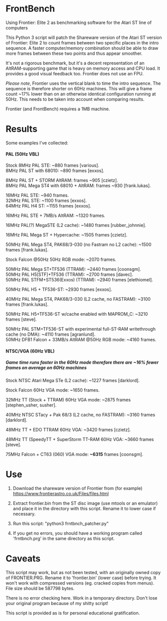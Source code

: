 # FrontBench
Using Frontier: Elite 2 as benchmarking software for the Atari ST line of computers

This Python 3 script will patch the Shareware version of the Atari ST version of Frontier: Elite 2 to count frames between two specific places in the intro sequence. A faster computer/memory combination should be able to draw more frames between these two points and thus appear smoother.

It's not a rigorous benchmark, but it's a decent representation of an AltRAM-supporting game that is heavy on memory access and CPU load. It provides a good visual feedback too. Frontier does not use an FPU.

*Please note*, Frontier uses the vertical blank to time the intro sequence. The sequence is therefore shorter on 60Hz machines. This will give a frame count ~17% lower than on an otherwise identical configuration running at 50Hz. This needs to be taken into account when comparing results.

Frontier (and FrontBench) requires a 1MB machine.

# Results

Some examples I've collected:


#### PAL (50Hz VBL)

Stock 8MHz PAL STE: ~880 frames [various].  
8MHz PAL ST with 68010: ~890 frames [exxos].  

8MHz PAL ST + STORM AltRAM: frames ~905 [czietz].  
8MHz PAL Mega ST4 with 68010 + AltRAM: frames ~930 [frank.lukas].  

16MHz PAL STE: ~940 frames.  
32MHz PAL STE: ~1100 frames [exxos].  
64MHz PAL H4 ST: ~1155 frames [exxos].  

16MHz PAL STE + 7MB/s AltRAM: ~1320 frames.  

16MHz PAL(?) MegaSTE (L2 cache): ~1480 frames [rubber_johnnie].  

16MHz PAL Mega ST + Hypercache: ~1505 frames [czietz].  

50MHz PAL Mega ST4, PAK68/3-030 (no Fastram no L2 cache): ~1500 frames [frank.lukas].  

Stock Falcon @50Hz 50Hz RGB mode: ~2070 frames.  

50MHz PAL Mega ST+TF536 (TTRAM): ~2440 frames [coonsgm].  
50MHz PAL H5[STF]+TF536 (TTRAM): ~2700 frames [davec].  
50MHz PAL STFM+ST536(Exxos) (TTRAM): ~2940 frames [elethiomel].  

50MHz PAL H5 + TF536-ST: ~2930 frames [exxos].  

40MHz PAL Mega ST4, PAK68/3-030 (L2 cache, no FASTRAM): ~3100 frames [frank.lukas].  

50MHz PAL H5+TF536-ST w/cache enabled with MAPROM_C: ~3210 frames [steve].  

50MHz PAL STM+TF536-ST with experimental full-ST-RAM writethrough cache (no DMA): ~4110 frames [agranlund].  
50MHz DFB1 Falcon + 33MB/s AltRAM @50Hz RGB mode: ~4160 frames.  


#### NTSC/VGA (60Hz VBL)
##### Game time runs faster in the 60Hz mode therefore there are ~16% fewer frames on average on 60Hz machines

Stock NTSC Atari Mega STe (L2 cache): ~1227 frames [darklord].  

Stock Falcon 60Hz VGA mode: ~1650 frames.  

32MHz TT (Stock + TTRAM) 60Hz VGA mode: ~2875 frames [stephen_usher, susher].  

40MHz NTSC STacy + Pak 68/3 (L2 cache, no FASTRAM): ~3160 frames [darklord].  

48MHz TT + EDO TTRAM 60Hz VGA: ~3420 frames [czietz].  

48MHz TT (SpeedyTT + SuperStorm TT-RAM 60Hz VGA: ~3660 frames [steve].  

75MHz Falcon + CT63 (060) VGA mode: **~6315** frames [coonsgm]. 


# Use

1) Download the shareware version of Frontier from (for example) https://www.frontierastro.co.uk/Files/files.html

2) Extract frontier.bin from the ST disc image (use mtools or an emulator) and place it in the directory with this script. Rename it to lower case if necessary.

3) Run this script: "python3 frntbnch_patcher.py"

4) If you get no errors, you should have a working program called 'frntbnch.prg' in the same directory as this script.


# Caveats

This script may work, but as not been tested, with an originally owned copy of FRONTIER.PRG. Rename it to 'frontier.bin' (lower case) before trying. It won't work with compressed versions (eg. cracked copies from menus). File size should be 587798 bytes.

There is no error checking here. Work in a temporary directory. Don't lose your original program because of my shitty script!

This script is provided as is for personal educational gratification.
